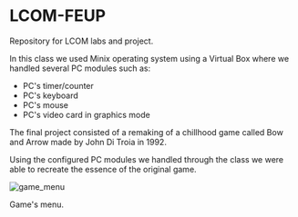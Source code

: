 # LCOM-FEUP
Repository for LCOM labs and project.

In this class we used Minix operating system using a Virtual Box where we handled several PC modules such as: 
  - PC's timer/counter
  - PC's keyboard
  - PC's mouse
  - PC's video card in graphics mode

The final project consisted of a remaking of a chillhood game called Bow and Arrow made by John Di Troia in 1992.

Using the configured PC modules we handled through the class we were able to recreate the essence of the original game.

![game_menu](https://prnt.sc/11e1nce)

Game's menu.


